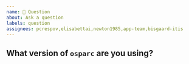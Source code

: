 ```yaml
---
name: 💬 Question
about: Ask a question
labels: question
assignees: pcrespov,elisabettai,newton1985,app-team,bisgaard-itis
---
```


## What version of ``osparc`` are you using?

<!--
```python -c "import osparc; print("osparc.__version__")

-->
